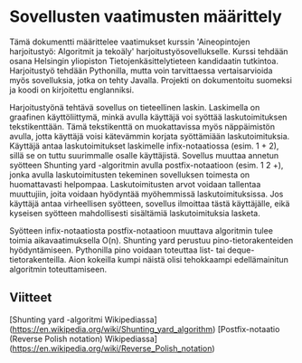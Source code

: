 # Sovellusten vaatimusten määrittely

Tämä dokumentti määrittelee vaatimukset kurssin 'Aineopintojen harjoitustyö: Algoritmit ja tekoäly' harjoitustyösovellukselle. Kurssi tehdään osana Helsingin yliopiston Tietojenkäsittelytieteen kandidaatin tutkintoa. Harjoitustyö tehdään Pythonilla, mutta voin tarvittaessa vertaisarvioida myös sovelluksia, jotka on tehty Javalla. Projekti on dokumentoitu suomeksi ja koodi on kirjoitettu englanniksi.

Harjoitustyönä tehtävä sovellus on tieteellinen laskin. Laskimella on graafinen käyttöliittymä, minkä avulla käyttäjä voi syöttää laskutoimituksen tekstikenttään. Tämä tekstikenttä on muokattavissa myös näppäimistön avulla, jotta käyttäjä voisi kätevämmin korjata syöttämiään laskutoimituksia. Käyttäjä antaa laskutoimitukset laskimelle infix-notaatiossa (esim. 1 + 2), sillä se on tuttu suurimmalle osalle käyttäjistä. Sovellus muuttaa annetun syötteen Shunting yard -algoritmin avulla postfix-notaatioon (esim. 1 2 +), jonka avulla laskutoimitusten tekeminen sovelluksen toimesta on huomattavasti helpompaa. Laskutoimitusten arvot voidaan tallentaa muuttujiin, joita voidaan hyödyntää myöhemmissä laskutoimituksissa. Jos käyttäjä antaa virheellisen syötteen, sovellus ilmoittaa tästä käyttäjälle, eikä kyseisen syötteen mahdollisesti sisältämiä laskutoimituksia lasketa.

Syötteen infix-notaatiosta postfix-notaatioon muuttava algoritmin tulee toimia aikavaatimuksella O(n). Shunting yard perustuu pino-tietorakenteiden hyödyntämiseen. Pythonilla pino voidaan toteuttaa list- tai deque-tietorakenteilla. Aion kokeilla kumpi näistä olisi tehokkaampi edellämainitun algoritmin toteuttamiseen.

## Viitteet

[Shunting yard -algoritmi Wikipediassa] (https://en.wikipedia.org/wiki/Shunting_yard_algorithm)
[Postfix-notaatio (Reverse Polish notation) Wikipediassa] (https://en.wikipedia.org/wiki/Reverse_Polish_notation)
